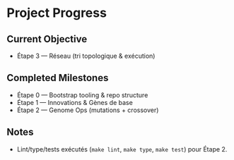 # Project Progress

## Current Objective
- Étape 3 — Réseau (tri topologique & exécution)

## Completed Milestones
- Étape 0 — Bootstrap tooling & repo structure
- Étape 1 — Innovations & Gènes de base
- Étape 2 — Genome Ops (mutations + crossover)

## Notes
- Lint/type/tests exécutés (`make lint`, `make type`, `make test`) pour Étape 2.
